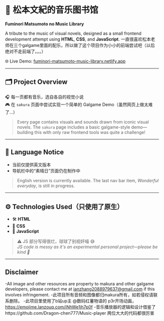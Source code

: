 # 🎵 松本文紀的音乐图书馆  
**Fuminori Matsumoto no Music Library**

A tribute to the music of visual novels, designed as a small frontend development attempt using **HTML**, **CSS**, and **JavaScript**.
一直很喜欢松本老师在三个galgame里面的配乐，所以做了这个项目作为小小的前端尝试吧（以后绝对不走前端了。。。）

🌐 Live Demo: [fuminori-matsumoto-music-library.netlify.app](https://fuminori-matsumoto-music-library.netlify.app/)

---

## 🗂️ Project Overview

🎧 每一页都有音乐，选自各自的视觉小说  
🎮 在 `sakura` 页面中尝试实现一个简单的 Galgame Demo（虽然网页上做太难了...）

> Every page contains visuals and sounds drawn from iconic visual novels. The `sakura` page includes a basic galgame-style demo—building this with only raw frontend tools was quite a challenge!

---

## 💬 Language Notice

- 当前仅提供英文版本  
- 导航栏中的“素晴日”页面仍在制作中  

> English version is currently available. The last nav bar item, *Wonderful everyday*, is still in progress.

---

## ⚙️ Technologies Used（只使用了原生）

- 🛠️ **HTML**
- 🎨 **CSS**
- 🔧 **JavaScript**

> ⚠️ JS 部分写得很烂，球球了别视奸喵 😅  
> *JS code is messy as it's an experimental personal project—please be kind 🙈*

---

## Disclaimer

-All image and other resources are property to makura and other galgame developers, please contact me at ianzhang2088979637@gmail.com if this involves infringement.
-此项目所有音频和图像都归makura所有，如若侵权请联系删除。
-此项目里使用了b站up主 @数码红薯物语的 p3r开场动画， https://emojime.lanzouq.com/iNhWe1jh7p0f
-音乐播放器的逻辑和设计借鉴了https://github.com/Dragon-chen777/Music-player 两位大大的代码都很厉害
